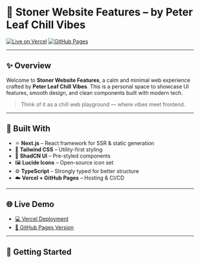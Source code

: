 # 🌿 Stoner Website Features – by Peter Leaf Chill Vibes

[![Live on Vercel](https://img.shields.io/badge/Live%20on-Vercel-black?style=for-the-badge&logo=vercel)](https://peterleafchillvibes.vercel.app)
[![GitHub Pages](https://img.shields.io/badge/Live%20on-GitHub%20Pages-blueviolet?style=for-the-badge&logo=github)](https://olyphiri.github.io/peterleafchillvibes/)


---

## ✨ Overview

Welcome to **Stoner Website Features**, a calm and minimal web experience crafted by **Peter Leaf Chill Vibes**. This is a personal space to showcase UI features, smooth design, and clean components built with modern tech.

> Think of it as a chill web playground — where vibes meet frontend.

---

## 🧱 Built With

- ⚛️ **Next.js** – React framework for SSR & static generation  
- 🎨 **Tailwind CSS** – Utility-first styling  
- 🧩 **ShadCN UI** – Pre-styled components  
- 🖼 **Lucide Icons** – Open-source icon set  
- ⚙️ **TypeScript** – Strongly typed for better structure  
- ☁️ **Vercel + GitHub Pages** – Hosting & CI/CD

---

## 🌐 Live Demo

- [💻 Vercel Deployment](https://peterleafchillvibes.vercel.app)
- [📄 GitHub Pages Version](https://olyphiri.github.io/peterleafchillvibes/)

---

## 🚀 Getting Started


